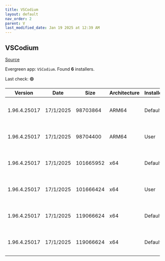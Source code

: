 ```yaml
---
title: VSCodium
layout: default
nav_order: 2
parent: V
last_modified_date: Jan 19 2025 at 12:39 AM
---
```


## VSCodium

[Source](https://vscodium.com)

Evergreen app: `VSCodium`. Found **6** installers.

Last check: 🟢

| Version      | Date      | Size      | Architecture | InstallerType | Type | URI                                                                                                                                                                                                                                      |
| ------------ | --------- | --------- | ------------ | ------------- | ---- | ---------------------------------------------------------------------------------------------------------------------------------------------------------------------------------------------------------------------------------------- |
| 1.96.4.25017 | 17/1/2025 | 98703864  | ARM64        | Default       | exe  | [https://github.com/VSCodium/vscodium/releases/download/1.96.4.25017/VSCodiumSetup-arm64-1.96.4.25017.exe](https://github.com/VSCodium/vscodium/releases/download/1.96.4.25017/VSCodiumSetup-arm64-1.96.4.25017.exe)                     |
| 1.96.4.25017 | 17/1/2025 | 98704400  | ARM64        | User          | exe  | [https://github.com/VSCodium/vscodium/releases/download/1.96.4.25017/VSCodiumUserSetup-arm64-1.96.4.25017.exe](https://github.com/VSCodium/vscodium/releases/download/1.96.4.25017/VSCodiumUserSetup-arm64-1.96.4.25017.exe)             |
| 1.96.4.25017 | 17/1/2025 | 101665952 | x64          | Default       | exe  | [https://github.com/VSCodium/vscodium/releases/download/1.96.4.25017/VSCodiumSetup-x64-1.96.4.25017.exe](https://github.com/VSCodium/vscodium/releases/download/1.96.4.25017/VSCodiumSetup-x64-1.96.4.25017.exe)                         |
| 1.96.4.25017 | 17/1/2025 | 101666424 | x64          | User          | exe  | [https://github.com/VSCodium/vscodium/releases/download/1.96.4.25017/VSCodiumUserSetup-x64-1.96.4.25017.exe](https://github.com/VSCodium/vscodium/releases/download/1.96.4.25017/VSCodiumUserSetup-x64-1.96.4.25017.exe)                 |
| 1.96.4.25017 | 17/1/2025 | 119066624 | x64          | Default       | msi  | [https://github.com/VSCodium/vscodium/releases/download/1.96.4.25017/VSCodium-x64-1.96.4.25017.msi](https://github.com/VSCodium/vscodium/releases/download/1.96.4.25017/VSCodium-x64-1.96.4.25017.msi)                                   |
| 1.96.4.25017 | 17/1/2025 | 119066624 | x64          | Default       | msi  | [https://github.com/VSCodium/vscodium/releases/download/1.96.4.25017/VSCodium-x64-updates-disabled-1.96.4.25017.msi](https://github.com/VSCodium/vscodium/releases/download/1.96.4.25017/VSCodium-x64-updates-disabled-1.96.4.25017.msi) |
